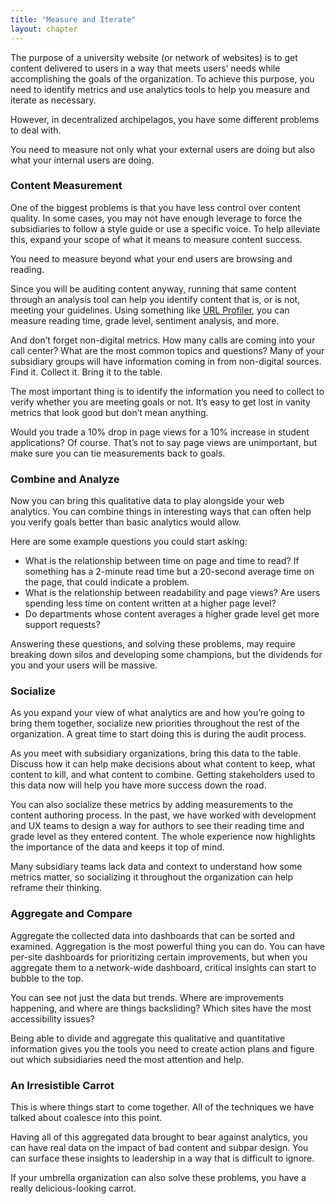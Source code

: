 ```yaml
---
title: "Measure and Iterate"
layout: chapter
---
```


The purpose of a university website (or network of websites) is to get content delivered to users in a way that meets users’ needs while accomplishing the goals of the organization. To achieve this purpose, you need to identify metrics and use analytics tools to help you measure and iterate as necessary.

However, in decentralized archipelagos, you have some different problems to deal with. 

You need to measure not only what your external users are doing but also what your internal users are doing. 

### Content Measurement

One of the biggest problems is that you have less control over content quality. In some cases, you may not have enough leverage to force the subsidiaries to follow a style guide or use a specific voice. To help alleviate this, expand your scope of what it means to measure content success. 

You need to measure beyond what your end users are browsing and reading.

Since you will be auditing content anyway, running that same content through an analysis tool can help you identify content that is, or is not, meeting your guidelines. Using something like [URL Profiler](https://urlprofiler.com/), you can measure reading time, grade level, sentiment analysis, and more.

And don’t forget non-digital metrics. How many calls are coming into your call center? What are the most common topics and questions? Many of your subsidiary groups will have information coming in from non-digital sources. Find it. Collect it. Bring it to the table.

The most important thing is to identify the information you need to collect to verify whether you are meeting goals or not. It’s easy to get lost in vanity metrics that look good but don’t mean anything.

Would you trade a 10% drop in page views for a 10% increase in student applications? Of course. That’s not to say page views are unimportant, but make sure you can tie measurements back to goals.

### Combine and Analyze

Now you can bring this qualitative data to play alongside your web analytics. You can combine things in interesting ways that can often help you verify goals better than basic analytics would allow.

Here are some example questions you could start asking:

- What is the relationship between time on page and time to read? If something has a 2-minute read time but a 20-second average time on the page, that could indicate a problem.
- What is the relationship between readability and page views? Are users spending less time on content written at a higher page level?
- Do departments whose content averages a higher grade level get more support requests?

Answering these questions, and solving these problems, may require breaking down silos and developing some champions, but the dividends for you and your users will be massive.

### Socialize

As you expand your view of what analytics are and how you’re going to bring them together, socialize new priorities throughout the rest of the organization. A great time to start doing this is during the audit process.

As you meet with subsidiary organizations, bring this data to the table. Discuss how it can help make decisions about what content to keep, what content to kill, and what content to combine. Getting stakeholders used to this data now will help you have more success down the road.

You can also socialize these metrics by adding measurements to the content authoring process. In the past, we have worked with development and UX teams to design a way for authors to see their reading time and grade level as they entered content. The whole experience now highlights the importance of the data and keeps it top of mind.

Many subsidiary teams lack data and context to understand how some metrics matter, so socializing it throughout the organization can help reframe their thinking.

### Aggregate and Compare

Aggregate the collected data into dashboards that can be sorted and examined. Aggregation is the most powerful thing you can do. You can have per-site dashboards for prioritizing certain improvements, but when you aggregate them to a network-wide dashboard, critical insights can start to bubble to the top.

You can see not just the data but trends. Where are improvements happening, and where are things backsliding? Which sites have the most accessibility issues?

Being able to divide and aggregate this qualitative and quantitative information gives you the tools you need to create action plans and figure out which subsidiaries need the most attention and help.

### An Irresistible Carrot

This is where things start to come together. All of the techniques we have talked about coalesce into this point.

Having all of this aggregated data brought to bear against analytics, you can have real data on the impact of bad content and subpar design. You can surface these insights to leadership in a way that is difficult to ignore.

If your umbrella organization can also solve these problems, you have a really delicious-looking carrot.
